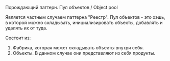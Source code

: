 Порождающий паттерн.
Пул объектов / Object pool
 
Является частным случаем паттерна "Реестр".
Пул объектов - это хэшь, в которой можно складывать, инициализировать объекты,
добавлять и удалять их от туда.
 
Состоит из:
1. Фабрика, которая может складывать объекты внутри себя.
2. Объекты. В данном случае они представляют из себя продукты.